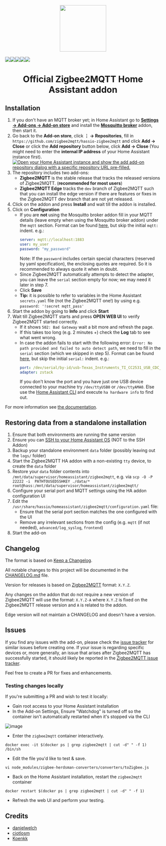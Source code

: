 <div align="center">
    <a href="https://github.com/zigbee2mqtt/hassio-zigbee2mqtt">
        <img width="150" height="150" src="zigbee2mqtt/logo.png">
    </a>
    <br>
    <br>
    <div style="display: flex;">
        <a href="https://github.com/zigbee2mqtt/hassio-zigbee2mqtt/actions?query=workflow%3ACI">
            <img src="https://github.com/zigbee2mqtt/hassio-zigbee2mqtt/workflows/CI/badge.svg">
        </a>
        <a href="https://github.com/zigbee2mqtt/hassio-zigbee2mqtt/releases">
            <img src="https://img.shields.io/github/release/zigbee2mqtt/hassio-zigbee2mqtt.svg">
        </a>
        <a href="https://github.com/zigbee2mqtt/hassio-zigbee2mqtt/stargazers">
            <img src="https://img.shields.io/github/stars/zigbee2mqtt/hassio-zigbee2mqtt.svg">
        </a>
        <a href="https://discord.gg/dadfWYE">
            <img src="https://img.shields.io/discord/556563650429583360.svg">
        </a>
        <a href="http://zigbee2mqtt.discourse.group/">
            <img src="https://img.shields.io/discourse/https/zigbee2mqtt.discourse.group/status.svg">
        </a>
    </div>
    <h1>Official Zigbee2MQTT Home Assistant addon</h1>
</div>

## Installation

1. If you don't have an MQTT broker yet; in Home Assistant go to **[Settings → Add-ons → Add-on store](https://my.home-assistant.io/redirect/supervisor_store/)** and install the **[Mosquitto broker](https://my.home-assistant.io/redirect/supervisor_addon/?addon=core_mosquitto)** addon, then start it.
1. Go back to the **Add-on store**, click **⋮ → Repositories**, fill in</br> `https://github.com/zigbee2mqtt/hassio-zigbee2mqtt` and click **Add → Close** or click the **Add repository** button below, click **Add → Close** (You might need to enter the **internal IP address** of your Home Assistant instance first).  
   [![Open your Home Assistant instance and show the add add-on repository dialog with a specific repository URL pre-filled.](https://my.home-assistant.io/badges/supervisor_add_addon_repository.svg)](https://my.home-assistant.io/redirect/supervisor_add_addon_repository/?repository_url=https%3A%2F%2Fgithub.com%2Fzigbee2mqtt%2Fhassio-zigbee2mqtt)
1. The repository includes two add-ons:
   - **Zigbee2MQTT** is the stable release that tracks the released versions of Zigbee2MQTT. (**recommended for most users**)
   - **Zigbee2MQTT Edge** tracks the `dev` branch of Zigbee2MQTT such that you can install the edge version if there are features or fixes in the Zigbee2MQTT dev branch that are not yet released.
1. Click on the addon and press **Install** and wait till the addon is installed.
1. Click on **Configuration**
   - If you are **not** using the Mosquitto broker addon fill in your MQTT details (leave empty when using the Mosquitto broker addon) under the `mqtt` section. Format can be found [here](https://www.zigbee2mqtt.io/guide/configuration/mqtt.html#server-connection), but skip the initial `mqtt:` indent. e.g.: <br>
     ```yaml
     server: mqtt://localhost:1883
     user: my_user
     password: "my_password"
     ```
     Note: If the `password` includes certain special characters (reserved by yaml specification), the enclosing quotes are required. So it is recommended to always quote it when in doubt.
   - Since Zigbee2MQTT automatically attempts to detect the adapter, you can leave the `serial` section empty for now; we may need it later in step 7.
   - Click **Save**
   - **Tip:** it is possible to refer to variables in the Home Assistant `secrets.yaml` file (not the Zigbee2MQTT one!) by using e.g. `password: '!secret mqtt_pass'`
1. Start the addon by going to **Info** and click **Start**
1. Wait till Zigbee2MQTT starts and press **OPEN WEB UI** to verify Zigbee2MQTT started correctly.
   - If it shows `502: Bad Gateway` wait a bit more and refresh the page.
   - If this takes too long (e.g. 2 minutes +) check the **Log** tab to see what went wrong.
   - In case the addon fails to start with the following error: `Error: No path provided and failed to auto detect path`, we need to fill in the `serial` section (which we skipped in step 5). Format can be found [here](https://www.zigbee2mqtt.io/guide/configuration/adapter-settings.html#adapter-settings), but skip the initial `serial:` indent. e.g.: <br>
     ```yaml
     port: /dev/serial/by-id/usb-Texas_Instruments_TI_CC2531_USB_CDC___0X00124B0018ED3DDF-if00
     adapter: zstack
     ```
     If you don't know the port and you have just one USB device connected to your machine try `/dev/ttyUSB0` or `/dev/ttyAMA0`. Else use the [Home Assistant CLI](https://www.home-assistant.io/common-tasks/os#home-assistant-via-the-command-line) and execute `ha hardware info` to find out.

For more information see [the documentation](https://github.com/zigbee2mqtt/hassio-zigbee2mqtt/blob/master/zigbee2mqtt/DOCS.md).

## Restoring data from a standalone installation

1. Ensure that both environments are running the same version
1. Ensure you can [SSH to your Home Assistant OS](https://community.home-assistant.io/t/howto-how-to-access-the-home-assistant-os-host-itself-over-ssh/263352) (NOT to the SSH Addon)
1. Backup your standalone environment `data` folder (possibly leaving out the `logs/` folder)
1. Start the Zigbee2MQTT HA addon with a non-existing `tty` device, to create the `data` folder
1. Restore your `data` folder contents into `/mnt/data/supervisor/homeassistant/zigbee2mqtt`, e.g. via `scp -O -P 22222 -i  PATHTOUSEDSSHKEY ./data/* root@hass:/mnt/data/supervisor/homeassistant/zigbee2mqtt/`
1. Configure your serial port and MQTT settings using the HA addon configuration UI
1. Edit the `/usr/share/hassio/homeassistant/zigbee2mqtt/configuration.yaml` file:
   - Ensure that the serial port section matches the one configured with the UI
   - Remove any irrelevant sections from the config (e.g. `mqtt` (if not needed), `advanced/log_syslog`, `frontend`)
1. Start the add-on

## Changelog

The format is based on [Keep a Changelog](http://keepachangelog.com/en/1.0.0/).

All notable changes to this project will be documented in the [CHANGELOG.md](zigbee2mqtt/CHANGELOG.md) file.

Version for releases is based on [Zigbee2MQTT](https://github.com/Koenkk/zigbee2mqtt) format: `X.Y.Z`.

Any changes on the addon that do not require a new version of Zigbee2MQTT will use the format: `X.Y.Z-A` where `X.Y.Z` is fixed on the Zigbee2MQTT release version and `A` is related to the addon.

Edge version will not maintain a CHANGELOG and doesn't have a version.

## Issues

If you find any issues with the add-on, please check the [issue tracker](https://github.com/zigbee2mqtt/hassio-zigbee2mqtt/issues) for similar issues before creating one. If your issue is regarding specific devices or, more generally, an issue that arises after Zigbee2MQTT has successfully started, it should likely be reported in the [Zigbee2MQTT issue tracker](https://github.com/Koenkk/zigbee2mqtt/issues).

Feel free to create a PR for fixes and enhancements.

### Testing changes locally

If you're submitting a PR and wish to test it locally:

- Gain root access to your Home Assistant installation
- In the Add-on Settings, Ensure "Watchdog" is turned off so the container isn't automatically restarted when it's stopped via the CLI

![image](https://user-images.githubusercontent.com/1923186/198087147-7ab2ba1e-1a68-41b8-9a84-76b25b329786.png)

- Enter the `zigbee2mqtt` container interactively.

```
docker exec -it $(docker ps | grep zigbee2mqtt | cut -d" " -f 1) /bin/sh
```

- Edit the file you'd like to test & save.

```
vi node_modules/zigbee-herdsman-converters/converters/toZigbee.js
```

- Back on the Home Assistant installation, restart the `zigbee2mqtt` container

```
docker restart $(docker ps | grep zigbee2mqtt | cut -d" " -f 1)
```

- Refresh the web UI and perform your testing.

## Credits

- [danielwelch](https://github.com/danielwelch)
- [ciotlosm](https://github.com/ciotlosm)
- [Koenkk](https://github.com/Koenkk)
